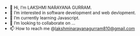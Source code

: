 - 👋 Hi, I’m LAKSHMI NARAYANA GURRAM.
- 👀 I’m interested in software development and web devlopment.
- 🌱 I’m currently learning Javascript.
- 💞️ I’m looking to collaborate on ...
- 📫 How to reach me @lakshminarayanagurram810@gmail.com

<!---
LAKSHMINARAYANA46/LAKSHMINARAYANA46 is a ✨ special ✨ repository because its `README.md` (this file) appears on your GitHub profile.
You can click the Preview link to take a look at your changes.
--->
